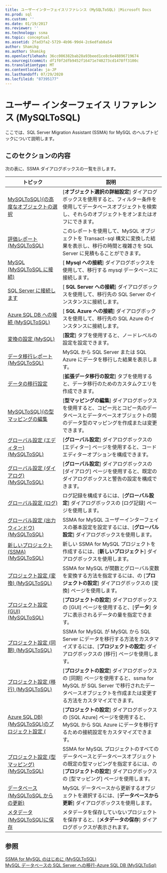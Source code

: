```yaml
---
title: ユーザーインターフェイスリファレンス (MySQLToSQL) |Microsoft Docs
ms.prod: sql
ms.custom: ''
ms.date: 01/19/2017
ms.reviewer: ''
ms.technology: ssma
ms.topic: conceptual
ms.assetid: 2fad3fa2-5729-4b96-99d4-2c6edfab0a54
author: Shamikg
ms.author: Shamikg
ms.openlocfilehash: 36cc006382bab28a93beed1ce8c6e48896719674
ms.sourcegitcommit: df1f0f2dfb9452f16471e740273cd1478ff3100c
ms.translationtype: MT
ms.contentlocale: ja-JP
ms.lasthandoff: 07/29/2020
ms.locfileid: "87395177"
---
```

# <a name="user-interface-reference-mysqltosql"></a>ユーザー インターフェイス リファレンス (MySQLToSQL)
ここでは、SQL Server Migration Assistant (SSMA) for MySQL のヘルプトピックについて説明します。  
  
## <a name="in-this-section"></a>このセクションの内容  
次の表に、SSMA ダイアログボックスの一覧を示します。  
  
|トピック|説明|  
|-|-|  
|[MySQLToSQL&#41;&#40;の高度なオブジェクトの選択](../../ssma/mysql/advanced-object-selection-mysqltosql.md)|[**オブジェクト選択の詳細設定**] ダイアログボックスを使用すると、フィルター条件を使用してデータベースオブジェクトを検索し、それらのオブジェクトをオンまたはオフにできます。|  
|[評価レポート &#40;MySQLToSQL&#41;](../../ssma/mysql/assessment-report-mysqltosql.md)|このレポートを使用して、MySQL オブジェクトを Transact-sql 構文に変換した結果を表示し、移行の時間と複雑さを SQL Server に見積もることができます。|  
|[MySQL &#40;MySQLToSQL に接続&#41;](../../ssma/mysql/connect-to-mysql-mysqltosql.md)|[ **Mysql への接続**] ダイアログボックスを使用して、移行する mysql データベースに接続します。|  
|[SQL Server に接続します](https://msdn.microsoft.com/d73abd3a-80df-4293-b973-1723069db049)|[ **SQL Server への接続**] ダイアログボックスを使用して、移行先の SQL Server のインスタンスに接続します。|  
|[Azure SQL DB への接続 &#40;MySQLToSQL&#41;](../../ssma/mysql/connect-to-azure-sql-db-mysqltosql.md)|[ **SQL Azure への接続**] ダイアログボックスを使用して、移行先の SQL Azure のインスタンスに接続します。|  
|[変換の設定 (MySQL)](https://msdn.microsoft.com/f551cf6e-1575-4206-9cca-975b5b43a6b8)|[**設定**] タブを使用すると、ノードレベルの設定を設定できます。|  
|[データ移行レポート &#40;MySQLToSQL&#41;](../../ssma/mysql/data-migration-report-mysqltosql.md)|MySQL から SQL Server または SQL Azure にデータを移行した結果を表示します。|  
|[データの移行設定](data-migration-settings-mysqltosql.md)|[**拡張データ移行の設定**] タブを使用すると、データ移行のためのカスタムクエリを作成できます。|  
|[MySQLToSQL&#41;&#40;の型マッピングの編集](../../ssma/mysql/edit-type-mapping-mysqltosql.md)|[**型マッピングの編集**] ダイアログボックスを使用すると、コピー元とコピー先のデータベースとデータベースオブジェクトの間のデータ型のマッピングを作成または変更できます。|  
|[グローバル設定 &#40;エディター&#41; &#40;MySQLToSQL&#41;](../../ssma/mysql/global-settings-editor-mysqltosql.md)|[**グローバル設定**] ダイアログボックスの [エディター] ページを使用すると、コードエディターオプションを構成できます。|  
|[グローバル設定 &#40;ダイアログ&#41; &#40;MySQLToSQL&#41;](../../ssma/mysql/global-settings-dialogs-mysqltosql.md)|[**グローバル設定**] ダイアログボックスの [ダイアログ] ページを使用すると、既定のダイアログボックスと警告の設定を構成できます。|  
|[グローバル設定 (ログ)](https://msdn.microsoft.com/0d033492-5ec3-473a-8de1-821894ec9518)|ログ記録を構成するには、[**グローバル設定**] ダイアログボックスの [ログ記録] ページを使用します。|  
|[グローバル設定 &#40;出力ウィンドウ&#41; &#40;MySQLToSQL&#41;](../../ssma/mysql/global-settings-output-window-mysqltosql.md)|SSMA for MySQL ユーザーインターフェイスの基本設定を設定するには、[**グローバル設定**] ダイアログボックスを使用します。|  
|[新しいプロジェクト &#40;SSMA&#41; &#40;MySQLToSQL&#41;](../../ssma/mysql/new-project-ssma-mysqltosql.md)|新しい SSMA for MySQL プロジェクトを作成するには、[**新しいプロジェクト**] ダイアログボックスを使用します。|  
|[プロジェクト設定 &#40;変換&#41; &#40;MySQLToSQL&#41;](../../ssma/mysql/project-settings-conversion-mysqltosql.md)|SSMA for MySQL が関数とグローバル変数を変換する方法を指定するには、の [**プロジェクトの設定**] ダイアログボックスの [変換] ページを使用します。|  
|[プロジェクト設定 &#40;GUI&#41;  &#40;MySQLToSQL&#41;](../../ssma/mysql/project-settings-gui-mysqltosql.md)|[**プロジェクトの設定**] ダイアログボックスの [GUI] ページを使用すると、[**データ**] タブに表示されるデータの量を指定できます。|  
|[プロジェクト設定 &#40;同期&#41; &#40;MySQLToSQL&#41;](../../ssma/mysql/project-settings-synchronization-mysqltosql.md)|SSMA for MySQL が MySQL から SQL Server にデータを移行する方法をカスタマイズするには、[**プロジェクトの設定**] ダイアログボックスの [移行] ページを使用します。|  
|[プロジェクト設定 &#40;移行&#41; &#40;MySQLToSQL&#41;](../../ssma/mysql/project-settings-migration-mysqltosql.md)|[**プロジェクトの設定**] ダイアログボックスの [同期] ページを使用すると、ssma for MySQL が SQL Server で移行されたデータベースオブジェクトを作成または変更する方法をカスタマイズできます。|  
|[Azure SQL DB&#41; &#40;MySQLToSQL&#41;のプロジェクト設定 &#40;](../../ssma/mysql/project-settings-azure-sql-db-mysqltosql.md)|[**プロジェクトの設定**] ダイアログボックスの [SQL Azure] ページを使用すると、MySQL から SQL Azure にデータを移行するための接続設定をカスタマイズできます。|  
|[プロジェクト設定 &#40;型マッピング&#41; &#40;MySQLToSQL&#41;](../../ssma/mysql/project-settings-type-mapping-mysqltosql.md)|SSMA for MySQL プロジェクトのすべてのデータベースとデータベースオブジェクトの既定の型マッピングを指定するには、の [**プロジェクトの設定**] ダイアログボックスの [型マッピング] ページを使用します。|  
|[データベース &#40;MySQLToSQL からの更新&#41;](../../ssma/mysql/refresh-from-database-mysqltosql.md)|MySQL データベースから更新するオブジェクトを選択するには、[**データベースから更新**] ダイアログボックスを使用します。|  
|[メタデータ &#40;MySQLToSQL&#41;に保存](../../ssma/mysql/save-metadata-mysqltosql.md)|メタデータを保存していないプロジェクトを保存すると、[**メタデータの保存**] ダイアログボックスが表示されます。|  
  
## <a name="see-also"></a>参照  
[SSMA for MySQL のはじめに &#40;MySQLToSQL&#41;](../../ssma/mysql/getting-started-with-ssma-for-mysql-mysqltosql.md)  
[MySQL データベースの SQL Server への移行-Azure SQL DB &#40;MySQLToSql&#41;](../../ssma/mysql/migrating-mysql-databases-to-sql-server-azure-sql-db-mysqltosql.md)  
  

